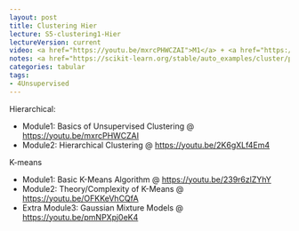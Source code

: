 ```yaml
---
layout: post
title: Clustering Hier
lecture: S5-clustering1-Hier
lectureVersion: current
video: <a href="https://youtu.be/mxrcPHWCZAI">M1</a> + <a href="https://youtu.be/2K6gXLf4Em4">M2</a>  
notes: <a href="https://scikit-learn.org/stable/auto_examples/cluster/plot_linkage_comparison.html#sphx-glr-auto-examples-cluster-plot-linkage-comparison-py"> compare Hier clusterings</a>
categories: tabular
tags:
- 4Unsupervised
---
```


Hierarchical: 
- Module1: Basics of Unsupervised Clustering @ https://youtu.be/mxrcPHWCZAI
- Module2: Hierarchical Clustering @ https://youtu.be/2K6gXLf4Em4

K-means
- Module1: Basic K-Means Algorithm @ https://youtu.be/239r6zlZYhY 
- Module2: Theory/Complexity of K-Means @ https://youtu.be/OFKKeVhCQfA
- Extra Module3: Gaussian Mixture Models @ https://youtu.be/pmNPXpj0eK4